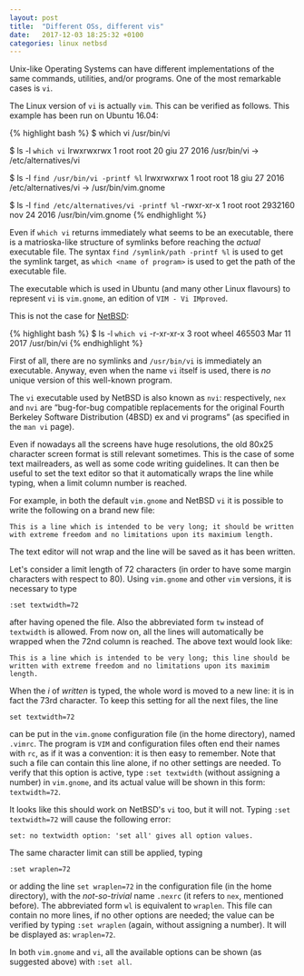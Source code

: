 ```yaml
---
layout: post
title:  "Different OSs, different vis"
date:   2017-12-03 18:25:32 +0100
categories: linux netbsd
---
```

Unix-like Operating Systems can have different implementations of the same commands, utilities, and/or programs. One of the most remarkable cases is `vi`.

The Linux version of `vi` is actually `vim`. This can be verified as follows. This example has been run on Ubuntu 16.04:

{% highlight bash %}
$ which vi
/usr/bin/vi

$ ls -l `which vi`
lrwxrwxrwx 1 root root 20 giu 27  2016 /usr/bin/vi -> /etc/alternatives/vi

$ ls -l `find /usr/bin/vi -printf %l`
lrwxrwxrwx 1 root root 18 giu 27  2016 /etc/alternatives/vi -> /usr/bin/vim.gnome

$ ls -l `find /etc/alternatives/vi -printf %l`
-rwxr-xr-x 1 root root 2932160 nov 24  2016 /usr/bin/vim.gnome
{% endhighlight %}

Even if `which vi` returns immediately what seems to be an executable, there is a matrioska-like structure of symlinks before reaching the *actual* executable file. The syntax `find /symlink/path -printf %l` is used to get the symlink target, as `which <name of program>` is used to get the path of the executable file.

The executable which is used in Ubuntu (and many other Linux flavours) to represent `vi` is `vim.gnome`, an edition of `VIM - Vi IMproved`.

This is not the case for [NetBSD][netbsd-link]:

{% highlight bash %}
$ ls -l `which vi`
-r-xr-xr-x  3 root  wheel  465503 Mar 11  2017 /usr/bin/vi
{% endhighlight %}

First of all, there are no symlinks and `/usr/bin/vi` is immediately an executable. Anyway, even when the name `vi` itself is used, there is *no* unique version of this well-known program.

The `vi` executable used by NetBSD is also known as `nvi`: respectively, `nex` and `nvi` are “bug-for-bug compatible replacements for the original Fourth Berkeley Software Distribution (4BSD) ex and vi programs” (as specified in the `man vi` page).

Even if nowadays all the screens have huge resolutions, the old 80x25 character screen format is still relevant sometimes. This is the case of some text mailreaders, as well as some code writing guidelines. It can then be useful to set the text editor so that it automatically wraps the line while typing, when a limit column number is reached.

For example, in both the default `vim.gnome` and NetBSD `vi` it is possible to write the following on a brand new file:

    This is a line which is intended to be very long; it should be written with extreme freedom and no limitations upon its maximium length.

The text editor will not wrap and the line will be saved as it has been written.

Let's consider a limit length of 72 characters (in order to have some margin characters with respect to 80). Using `vim.gnome` and other `vim` versions, it is necessary to type

    :set textwidth=72

after having opened the file. Also the abbreviated form `tw` instead of `textwidth` is allowed. From now on, all the lines will automatically be wrapped when the 72nd column is reached. The above text would look like:

    This is a line which is intended to be very long; this line should be 
    written with extreme freedom and no limitations upon its maximim length.

When the *i* of *written* is typed, the whole word is moved to a new line: it is in fact the 73rd character. To keep this setting for all the next files, the line

    set textwidth=72

can be put in the `vim.gnome` configuration file (in the home directory), named `.vimrc`. The program is `VIM` and configuration files often end their names with `rc`, as if it was a convention: it is then easy to remember. Note that such a file can contain this line alone, if no other settings are needed. To verify that this option is active, type `:set textwidth` (without assigning a number) in `vim.gnome`, and its actual value will be shown in this form: `textwidth=72`.

It looks like this should work on NetBSD's `vi` too, but it will not. Typing `:set textwidth=72` will cause the following error:

    set: no textwidth option: 'set all' gives all option values.

The same character limit can still be applied, typing

    :set wraplen=72

or adding the line `set wraplen=72` in the configuration file (in the home directory), with the *not-so-trivial* name `.nexrc` (it refers to `nex`, mentioned before). The abbreviated form `wl` is equivalent to `wraplen`. This file can contain no more lines, if no other options are needed; the value can be verified by typing `:set wraplen` (again, without assigning a number). It will be displayed as: `wraplen=72`.

In both `vim.gnome` and `vi`, all the available options can be shown (as suggested above) with `:set all`.

[netbsd-link]: http://www.netbsd.org

